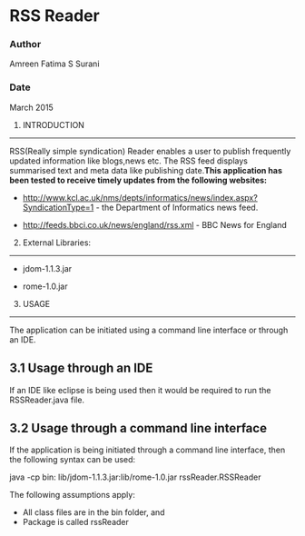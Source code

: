 # RSS Reader #

### Author ###
Amreen Fatima S Surani

### Date ###
March 2015


1. INTRODUCTION
-----------------
RSS(Really simple syndication) Reader enables a user to publish frequently updated information like blogs,news etc. The RSS feed displays summarised text and meta data like publishing date.**This application has been tested to receive timely updates from the following websites:**

* http://www.kcl.ac.uk/nms/depts/informatics/news/index.aspx?SyndicationType=1 - the Department of Informatics news feed.


* http://feeds.bbci.co.uk/news/england/rss.xml - BBC News for England

2. External Libraries:
-----------------------
* jdom-1.1.3.jar

* rome-1.0.jar

3. USAGE
---------

The application can be initiated using a command line interface or through an IDE.

3.1 Usage through an IDE
------------------------

If an IDE like eclipse is being used then it would be required to run the RSSReader.java file. 

3.2 Usage through a command line interface
------------------------------------------

If the application is being initiated through a command line interface, then the following syntax can be used:

java -cp bin: lib/jdom-1.1.3.jar:lib/rome-1.0.jar rssReader.RSSReader

The following assumptions apply:
* All class files are in the bin folder, and
* Package is called rssReader